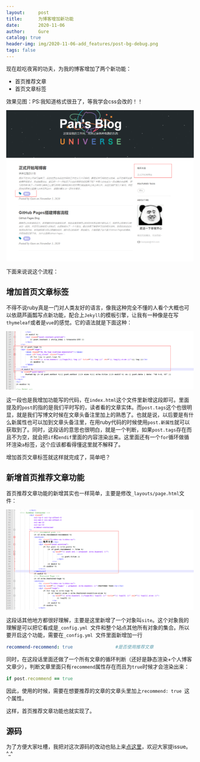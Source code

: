 ```yaml
---
layout:     post
title:      为博客增加新功能
date:       2020-11-06
author:     Gure
catalog: true
header-img: img/2020-11-06-add_features/post-bg-debug.png
tags: false
---
```


现在趁吃夜宵的功夫，为我的博客增加了两个新功能：

- 首页推荐文章
- 首页文章标签

效果见图：PS:我知道格式很丑了，等我学会css会改的！！

![功能](https://github.com/Gurepan/Gurepan.github.io/blob/master/img/2020-11-06-add_features/%E5%8A%9F%E8%83%BD.png?raw=true)

下面来说说这个流程：

## 增加首页文章标签

不得不说ruby真是一门对人类友好的语言，像我这种完全不懂的人看个大概也可以依葫芦画瓢写点新功能，配合上`Jekyll`的模板引擎，让我有一种像是在写`thymeleaf`或者是`vue`的感觉。它的语法就是下面这种：

![标签](https://github.com/Gurepan/Gurepan.github.io/blob/master/img/2020-11-06-add_features/%E6%A0%87%E7%AD%BE.png?raw=true)

这一段也是我增加功能写的代码，在`index.html`这个文件里新增这段即可。里面提及的`post`的指的是我们平时写的，读者看的文章实体。而`post.tags`这个也很明显，就是我们写博文时候在文章头备注里加上的熟悉了。也就是说，以后要是有什么新属性也可以加到文章头备注里，在用ruby代码的时候使用`post.新属性`就可以获取到了。同时，这段话的意思也很明白，就是一个判断，如果`post.tags`存在而且不为空，就会把`if`和`endif`里面的内容渲染出来。这里面还有一个`for`循环做循环渲染`a`标签，这个应该都看得懂这里就不解释了。



增加首页文章标签就这样就完成了，简单吧？



## 新增首页推荐文章功能

首页推荐文章功能的新增其实也一样简单，主要是修改`_layouts/page.html`文件：

![推荐](https://github.com/Gurepan/Gurepan.github.io/blob/master/img/2020-11-06-add_features/%E6%8E%A8%E8%8D%90.png?raw=true)

这段话其他地方都很好理解，主要是这里新增了一个对象叫`site`。这个对象我的理解是可以把它看成是`_config.yml `文件和整个站点其他所有对象的集合。所以要开启这个功能，需要在`_config.yml `文件里面新增加一行

```yaml
recommend-recommend: true                #是否使用推荐文章
```

同时，在这段话里面还做了一个所有文章的循环判断（还好是静态渲染+个人博客文章少），判断文章里面只有`recommend`属性存在而且为`true`时候才会渲染出来：

```ruby
if post.recommend == true
```

因此，使用的时候，需要在想要推荐的文章的文章头里加上`recommend: true `这个属性。

这样，首页推荐文章功能也就实现了。

## 源码

为了方便大家吐槽，我把对这次源码的改动也贴上来[点这里](https://github.com/Gurepan/Gurepan.github.io/commit/c91269f9f37e3c88a5e20c3c196a5af1095b667f)，欢迎大家提issue。 ^_^

